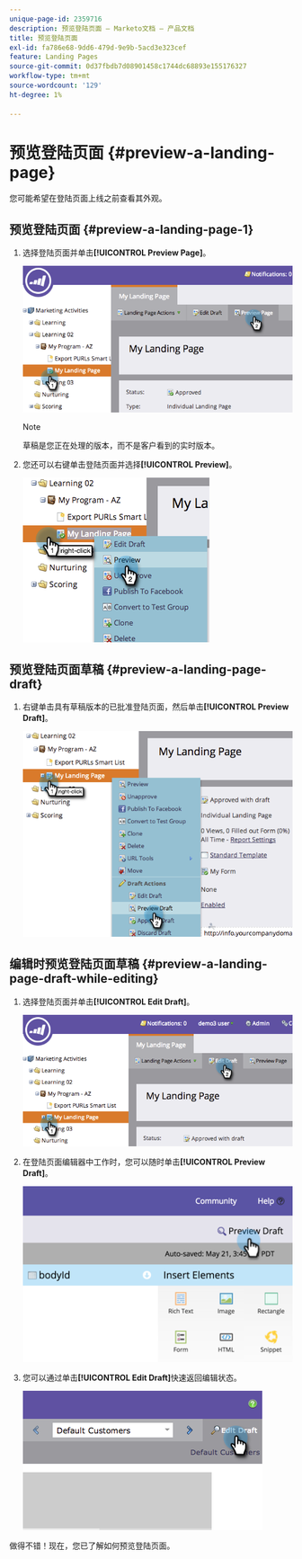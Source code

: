```yaml
---
unique-page-id: 2359716
description: 预览登陆页面 — Marketo文档 — 产品文档
title: 预览登陆页面
exl-id: fa786e68-9dd6-479d-9e9b-5acd3e323cef
feature: Landing Pages
source-git-commit: 0d37fbdb7d08901458c1744dc68893e155176327
workflow-type: tm+mt
source-wordcount: '129'
ht-degree: 1%

---
```


# 预览登陆页面 {#preview-a-landing-page}

您可能希望在登陆页面上线之前查看其外观。

## 预览登陆页面 {#preview-a-landing-page-1}

1. 选择登陆页面并单击&#x200B;**[!UICONTROL Preview Page]**。

   ![](assets/image2014-9-16-16-3a21-3a10.png)

   >[!NOTE]
   >
   >草稿是您正在处理的版本，而不是客户看到的实时版本。

1. 您还可以右键单击登陆页面并选择&#x200B;**[!UICONTROL Preview]**。

   ![](assets/image2014-9-17-10-3a9-3a49.png)

## 预览登陆页面草稿 {#preview-a-landing-page-draft}

1. 右键单击具有草稿版本的已批准登陆页面，然后单击&#x200B;**[!UICONTROL Preview Draft]**。

   ![](assets/image2014-9-17-10-3a9-3a56.png)

## 编辑时预览登陆页面草稿 {#preview-a-landing-page-draft-while-editing}

1. 选择登陆页面并单击&#x200B;**[!UICONTROL Edit Draft]**。

   ![](assets/image2014-9-17-10-3a10-3a4.png)

1. 在登陆页面编辑器中工作时，您可以随时单击&#x200B;**[!UICONTROL Preview Draft]**。

   ![](assets/image2015-5-21-15-3a48-3a59.png)

1. 您可以通过单击&#x200B;**[!UICONTROL Edit Draft]**&#x200B;快速返回编辑状态。

   ![](assets/image2014-9-17-10-3a10-3a20.png)

做得不错！现在，您已了解如何预览登陆页面。
